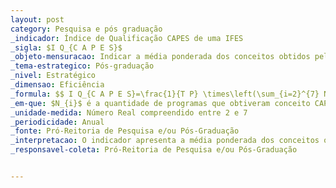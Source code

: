 ```yaml
---
layout: post
category: Pesquisa e pós graduação
_indicador: Índice de Qualificação CAPES de uma IFES 
_sigla: $I Q_{C A P E S}$
_objeto-mensuracao: Indicar a média ponderada dos conceitos obtidos pelos programas de uma IFES
_tema-estrategico: Pós-graduação
_nivel: Estratégico
_dimensao: Eficiência
_formula: $$ I Q_{C A P E S}=\frac{1}{T P} \times\left(\sum_{i=2}^{7} N_{i} \times i\right)$$
_em-que: $N_{i}$ é a quantidade de programas que obtiveram conceito CAPES $\boldsymbol{i}$; e $\boldsymbol{T P}$ é o nº total de programas.
_unidade-medida: Número Real compreendido entre 2 e 7
_periodicidade: Anual
_fonte: Pró-Reitoria de Pesquisa e/ou Pós-Graduação
_interpretacao: O indicador apresenta a média ponderada dos conceitos obtidos pelos programas stricto sensu da IFES
_responsavel-coleta: Pró-Reitoria de Pesquisa e/ou Pós-Graduação


---
```


